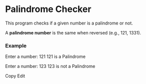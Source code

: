 # Palindrome Checker

This program checks if a given number is a palindrome or not.

A **palindrome number** is the same when reversed (e.g., 121, 1331).

### Example
Enter a number: 121
121 is a Palindrome

Enter a number: 123
123 is not a Palindrome

Copy
Edit
